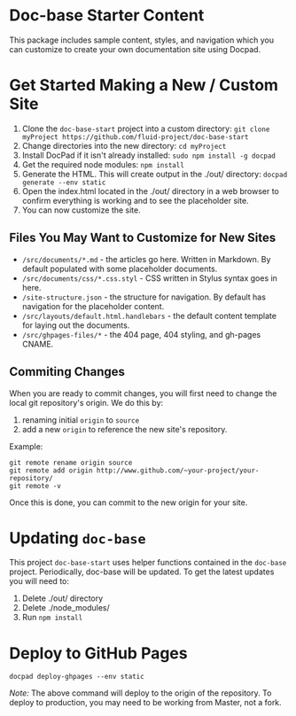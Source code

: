 # Doc-base Starter Content

This package includes sample content, styles, and navigation which you can
customize to create your own documentation site using Docpad.

# Get Started Making a New / Custom Site

1. Clone the `doc-base-start` project into a custom directory: `git clone myProject https://github.com/fluid-project/doc-base-start`
2. Change directories into the new directory: `cd myProject`
3. Install DocPad if it isn't already installed: `sudo npm install -g docpad`
4. Get the required node modules: `npm install`
5. Generate the HTML. This will create output in the ./out/ directory: `docpad generate --env static`
6. Open the index.html located in the ./out/ directory in a web browser to confirm everything is working and to see the placeholder site.
7. You can now customize the site.

## Files You May Want to Customize for New Sites

- `/src/documents/*.md`  - the articles go here. Written in Markdown. By default populated with some placeholder documents.
- `/src/documents/css/*.css.styl` - CSS written in Stylus syntax goes in here.
- `/site-structure.json`  - the structure for navigation. By default has navigation for the placeholder content.
- `/src/layouts/default.html.handlebars` - the default content template for laying out the documents.
- `/src/ghpages-files/*`    - the 404 page, 404 styling, and gh-pages CNAME.

## Commiting Changes

When you are ready to commit changes, you will first need to change the local git repository's origin. We do this by:

1. renaming initial `origin` to `source`
2. add a new `origin` to reference the new site's repository.

Example:
```
git remote rename origin source
git remote add origin http://www.github.com/~your-project/your-repository/
git remote -v
```

Once this is done, you can commit to the new origin for your site.

# Updating `doc-base`

This project `doc-base-start` uses helper functions contained in the `doc-base` project. Periodically, doc-base will be updated.
To get the latest updates you will need to:

1. Delete ./out/ directory
2. Delete ./node_modules/
3. Run `npm install`

# Deploy to GitHub Pages

```
docpad deploy-ghpages --env static
```

*Note:* The above command will deploy to the origin of the repository. To deploy
to production, you may need to be working from Master, not a fork.
